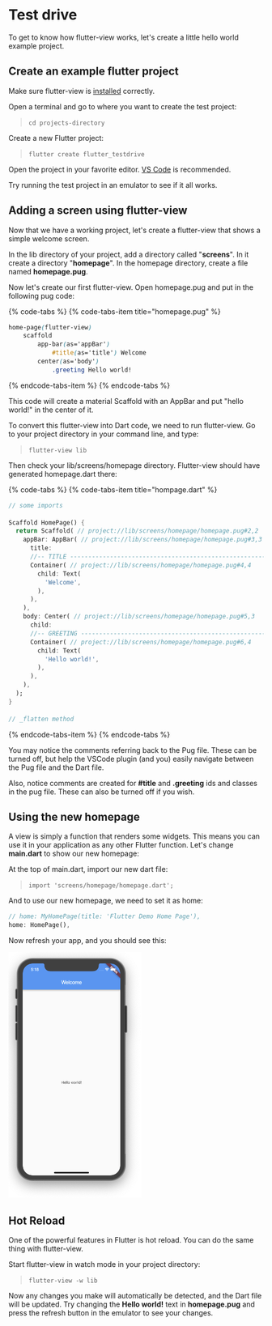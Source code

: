 # Test drive

To get to know how flutter-view works, let's create a little hello world example project.

## Create an example flutter project

Make sure flutter-view is [installed](installation.md#installation) correctly.

Open a terminal and go to where you want to create the test project:

> `cd projects-directory`

Create a new Flutter project:

> `flutter create flutter_testdrive`

Open the project in your favorite editor. [VS Code](https://code.visualstudio.com) is recommended.

Try running the test project in an emulator to see if it all works.

## Adding a screen using flutter-view 

Now that we have a working project, let's create a flutter-view that shows a simple welcome screen.

In the lib directory of your project, add a directory called "**screens**". In it create a directory "**homepage**". In the homepage directory, create a file named **homepage.pug**.

Now let's create our first flutter-view. Open homepage.pug and put in the following pug code:

{% code-tabs %}
{% code-tabs-item title="homepage.pug" %}
```css
home-page(flutter-view)
	scaffold
		app-bar(as='appBar')
			#title(as='title') Welcome
		center(as='body')
			.greeting Hello world!
```
{% endcode-tabs-item %}
{% endcode-tabs %}

This code will create a material Scaffold with an AppBar and put "hello world!" in the center of it.

To convert this flutter-view into Dart code, we need to run flutter-view. Go to your project directory in your command line, and type:

> `flutter-view lib`

Then check your lib/screens/homepage directory. Flutter-view should have generated homepage.dart there:

{% code-tabs %}
{% code-tabs-item title="hompage.dart" %}
```dart
// some imports

Scaffold HomePage() {
  return Scaffold( // project://lib/screens/homepage/homepage.pug#2,2
    appBar: AppBar( // project://lib/screens/homepage/homepage.pug#3,3
      title: 
      //-- TITLE ----------------------------------------------------------
      Container( // project://lib/screens/homepage/homepage.pug#4,4
        child: Text( 
          'Welcome',
        ),
      ),
    ),
    body: Center( // project://lib/screens/homepage/homepage.pug#5,3
      child: 
      //-- GREETING ----------------------------------------------------------
      Container( // project://lib/screens/homepage/homepage.pug#6,4
        child: Text( 
          'Hello world!',
        ),
      ),
    ),
  );
}

// _flatten method
```
{% endcode-tabs-item %}
{% endcode-tabs %}

You may notice the comments referring back to the Pug file. These can be turned off, but help the VSCode plugin \(and you\) easily navigate between the Pug file and the Dart file.

Also, notice comments are created for **\#title** and **.greeting** ids and classes in the pug file. These can also be turned off if you wish.

## Using the new homepage

A view is simply a function that renders some widgets. This means you can use it in your application as any other Flutter function. Let's change **main.dart** to show our new homepage:

At the top of main.dart, import our new dart file: 

> `import 'screens/homepage/homepage.dart';`

And to use our new homepage, we need to set it as home:

```dart
// home: MyHomePage(title: 'Flutter Demo Home Page'),
home: HomePage(),
```

Now refresh your app, and you should see this:

![](../.gitbook/assets/screen-shot-2018-11-28-at-5.18.29-pm.png)

## Hot Reload

One of the powerful features in Flutter is hot reload. You can do the same thing with flutter-view. 

Start flutter-view in watch mode in your project directory:

> `flutter-view -w lib`

Now any changes you make will automatically be detected, and the Dart file will be updated. Try changing the **Hello world!** text in **homepage.pug** and press the refresh button in the emulator to see your changes.



